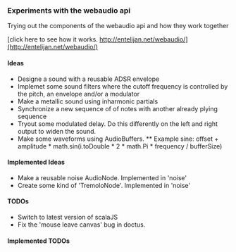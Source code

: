 ### Experiments with the webaudio api

Trying out the components of the webaudio api and how they work together

[click here to see how it works. http://entelijan.net/webaudio/](http://entelijan.net/webaudio/)

#### Ideas
* Designe a sound with a reusable ADSR envelope
* Implemet some sound filters where the cutoff frequency is controlled by the pitch, an envelope and/or a modulator
* Make a metallic sound using inharmonic partials
* Synchronize a new sequence of of notes with another already plying sequence
* Tryout some modulated delay. Do this differently on the left and right output to widen the sound.
* Make some waveforms using AudioBuffers.
** Example sine: offset + amplitude * math.sin(i.toDouble * 2 * math.Pi * frequency / bufferSize)

#### Implemented Ideas
* Make a reusable noise AudioNode. Implemented in 'noise'
* Create some kind of 'TremoloNode'. Implemented in 'noise'

#### TODOs
* Switch to latest version of scalaJS
* Fix the 'mouse leave canvas' bug in doctus.

#### Implemented TODOs
